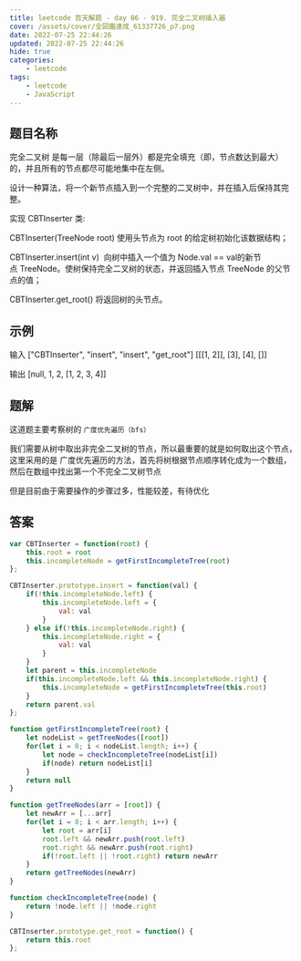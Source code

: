```yaml
---
title: leetcode 百天解题 - day 06 - 919. 完全二叉树插入器
cover: /assets/cover/全図鑑達成_61337726_p7.png
date: 2022-07-25 22:44:26
updated: 2022-07-25 22:44:26
hide: true
categories:
    - leetcode
tags:
    - leetcode
    - JavaScript
---
```

## 题目名称

完全二叉树 是每一层（除最后一层外）都是完全填充（即，节点数达到最大）的，并且所有的节点都尽可能地集中在左侧。

设计一种算法，将一个新节点插入到一个完整的二叉树中，并在插入后保持其完整。

实现 CBTInserter 类:

CBTInserter(TreeNode root) 使用头节点为 root 的给定树初始化该数据结构；

CBTInserter.insert(int v)  向树中插入一个值为 Node.val == val的新节点 TreeNode。使树保持完全二叉树的状态，并返回插入节点 TreeNode 的父节点的值；

CBTInserter.get_root() 将返回树的头节点。

## 示例

输入
["CBTInserter", "insert", "insert", "get_root"]
[[[1, 2]], [3], [4], []]

输出
[null, 1, 2, [1, 2, 3, 4]]

## 题解

这道题主要考察树的 `广度优先遍历（bfs）`

我们需要从树中取出非完全二叉树的节点，所以最重要的就是如何取出这个节点，这里采用的是 广度优先遍历的方法，首先将树根据节点顺序转化成为一个数组，然后在数组中找出第一个不完全二叉树节点

但是目前由于需要操作的步骤过多，性能较差，有待优化


## 答案

~~~js
var CBTInserter = function(root) {
    this.root = root
    this.incompleteNode = getFirstIncompleteTree(root)
};

CBTInserter.prototype.insert = function(val) {
    if(!this.incompleteNode.left) {
        this.incompleteNode.left = {
            val: val
        }
    } else if(!this.incompleteNode.right) {
        this.incompleteNode.right = {
            val: val
        }
    }
    let parent = this.incompleteNode
    if(this.incompleteNode.left && this.incompleteNode.right) {
        this.incompleteNode = getFirstIncompleteTree(this.root)
    }
    return parent.val
};

function getFirstIncompleteTree(root) {
    let nodeList = getTreeNodes([root])
    for(let i = 0; i < nodeList.length; i++) {
        let node = checkIncompleteTree(nodeList[i])
        if(node) return nodeList[i]
    }
    return null
}

function getTreeNodes(arr = [root]) {
    let newArr = [...arr]
    for(let i = 0; i < arr.length; i++) {
        let root = arr[i]
        root.left && newArr.push(root.left)
        root.right && newArr.push(root.right)
        if(!root.left || !root.right) return newArr
    }
    return getTreeNodes(newArr)
}

function checkIncompleteTree(node) {
    return !node.left || !node.right
}

CBTInserter.prototype.get_root = function() {
    return this.root
};
~~~